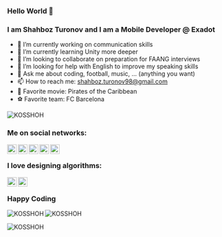 ### Hello World 👋

### I am Shahboz Turonov and I am a Mobile Developer @ Exadot

- 🔭 I’m currently working on communication skills
- 🌱 I’m currently learning Unity more deeper
- 👯 I’m looking to collaborate on preparation for FAANG interviews
- 🤔 I’m looking for help with English to improve my speaking skills
- 💬 Ask me about coding, football, music, ... (anything you want) 
- 📫 How to reach me: shahboz.turonov98@gmail.com
- 🎥 Favorite movie: Pirates of the Caribbean
- ⚽️ Favorite team: FC Barcelona

<p align="left"> <img src="https://komarev.com/ghpvc/?username=KOSSHOH&label=Profile%20views&color=0e75b6&style=flat" alt="KOSSHOH" /> </p>

### Me on social networks:

[twitter]: https://twitter.com/Shahboz1606
[linkedin]: https://www.linkedin.com/in/shahboz-turonov-51803518a
[instagram]: https://www.instagram.com/shahboz_turonov
[facebook]: https://www.facebook.com/shturonov
[telegram]: https://t.me/shahbozturonov

[<img align="left" alt="codeSTACKr | Twitter" width="22px" src="https://github.com/KOSSHOH/ZGram/blob/master/assets/twitter.png" style="max-width:100%;">][twitter]
[<img align="left" alt="codeSTACKr | LinkedIn" width="22px" src="https://github.com/KOSSHOH/ZGram/blob/master/assets/linkedin.png" style="max-width:100%;">][linkedin]
[<img align="left" alt="codeSTACKr | Instagram" width="22px" src="https://github.com/KOSSHOH/ZGram/blob/master/assets/insta.png" style="max-width:100%;">][instagram]
[<img align="left" alt="codeSTACKr | Instagram" width="22px" src="https://github.com/KOSSHOH/ZGram/blob/master/assets/facebook.png" style="max-width:100%;">][facebook]
[<img align="left" alt="codeSTACKr | Instagram" width="22px" src="https://github.com/KOSSHOH/ZGram/blob/master/assets/telegram.png" style="max-width:100%;">][telegram]

<br/>

### I love designing algorithms:

[algo]: https://algo.ubtuit.uz/users/shahbozturonov
[leetcode]: https://leetcode.com/ShahbozTuronov

[<img align="left" alt="codeSTACKr.com" width="22px" src="https://github.com/KOSSHOH/al_quran/blob/master/assets/icons/leetcode.svg" style="max-width:100%;">][leetcode]
[<img align="left" alt="codeSTACKr.com" width="22px" src="https://cdn.jsdelivr.net/npm/simple-icons@v3/icons/codeforces.svg" style="max-width:100%;">][algo]

<br/>

### Happy Coding

<p><img align="left" src="https://github-readme-stats.vercel.app/api/top-langs?username=KOSSHOH&show_icons=true&locale=en&layout=compact" alt="KOSSHOH" /></p>

<p><img align="center" src="https://github-readme-stats.vercel.app/api?username=KOSSHOH&show_icons=true&locale=en" alt="KOSSHOH" /></p>

<p><img align="center" src="https://github-readme-streak-stats.herokuapp.com/?user=KOSSHOH&" alt="KOSSHOH" /></p>
